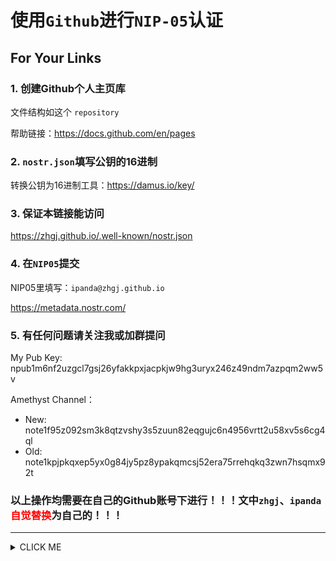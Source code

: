 # 使用`Github`进行`NIP-05`认证

## For Your Links

### 1. 创建Github个人主页库

文件结构如这个 `repository`

帮助链接：https://docs.github.com/en/pages

### 2. `nostr.json`填写公钥的16进制

转换公钥为16进制工具：https://damus.io/key/

### 3. 保证本链接能访问

https://zhgj.github.io/.well-known/nostr.json

### 4. 在`NIP05`提交

NIP05里填写：`ipanda@zhgj.github.io`

https://metadata.nostr.com/

### 5. 有任何问题请关注我或加群提问

My Pub Key:
npub1m6nf2uzgcl7gsj26yfakkpxjacpkjw9hg3uryx246z49ndm7azpqm2ww5v

Amethyst Channel：
* New:  
note1f95z092sm3k8qtzvshy3s5zuun82eqgujc6n4956vrtt2u58xv5s6cg4ql
* Old:  
note1kpjpkqxep5yx0g84jy5pz8ypakqmcsj52era75rrehqkq3zwn7hsqmx92t

### 以上操作均需要在自己的Github账号下进行！！！文中`zhgj`、`ipanda`<font color='red'>自觉替换</font>为自己的！！！
---
<details><summary>CLICK ME</summary>

### 以下信息和上面不相关，请忽略！！！

#### Global relays
* https://nostr.watch/relays/find/

#### Useful Links：
* https://open.iciba.com/dsapi/
* https://onlineconvertfree.com/zh/convert-format/mp3-to-mp4/
* https://web3.storage/

#### Image Hosting Service：
* https://im.ge/
* https://img.vinua.cn/
* https://im.gurl.eu.org/
* https://imgbb.com/
* https://www.hualigs.cn/
* https://jpg.dog/
* https://www.hd-r.cn/

#### ChatGPT
* http://chatai.yxboot.com/

#### Bot APi
* https://api.qingyunke.com/api.php?key=free&appid=0&msg=joke

#### Temp Mail
* https://etempmail.com/

#### Other Links
* https://api.oick.cn/random/api.php?type=pc
* https://api.oick.cn/random/api.php?type=pe
* https://doc.unift.xyz/

#### Backup
* https://bafybeigrlkcfukopyfowubrbn7zahracf6kutbm26loaum6asfatetxcui.ipfs.w3s.link/avatar.jpg
* https://bafybeif3u2v3cswrzjbhqijzpcz7lannjhz52ahhncvk3lafr44qxvkjdy.ipfs.w3s.link/banner.gif
</details>
